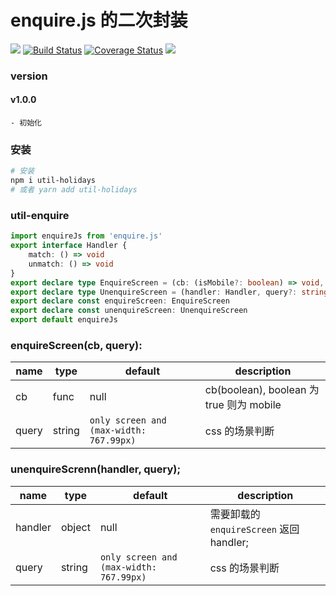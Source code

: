 # enquire.js 的二次封装

![](https://img.shields.io/badge/Language-tsx-orange.svg)
[![Build Status](https://travis-ci.com/oak-c/util-enquire.svg?branch=master)](https://travis-ci.com/oak-c/util-enquire)
[![Coverage Status](https://coveralls.io/repos/github/oak-c/util-enquire/badge.svg?branch=main)](https://coveralls.io/github/oak-c/util-enquire?branch=main)
[![](https://img.shields.io/npm/v/util-enquire.svg)](https://www.npmjs.com/package/util-enquire)

### version

#### v1.0.0

    - 初始化

### 安装

```bash
# 安装
npm i util-holidays
# 或者 yarn add util-holidays
```

### util-enquire

```typescript
import enquireJs from 'enquire.js'
export interface Handler {
	match: () => void
	unmatch: () => void
}
export declare type EnquireScreen = (cb: (isMobile?: boolean) => void, query?: string) => Handler | undefined
export declare type UnenquireScreen = (handler: Handler, query?: string) => void
export declare const enquireScreen: EnquireScreen
export declare const unenquireScreen: UnenquireScreen
export default enquireJs
```

### enquireScreen(cb, query):

| name  | type   | default                                 | description                              |
| ----- | ------ | --------------------------------------- | ---------------------------------------- |
| cb    | func   | null                                    | cb(boolean), boolean 为 true 则为 mobile |
| query | string | `only screen and (max-width: 767.99px)` | css 的场景判断                           |

### unenquireScrenn(handler, query);

| name    | type   | default                                 | description                              |
| ------- | ------ | --------------------------------------- | ---------------------------------------- |
| handler | object | null                                    | 需要卸载的 `enquireScreen` 返回 handler; |
| query   | string | `only screen and (max-width: 767.99px)` | css 的场景判断                           |
